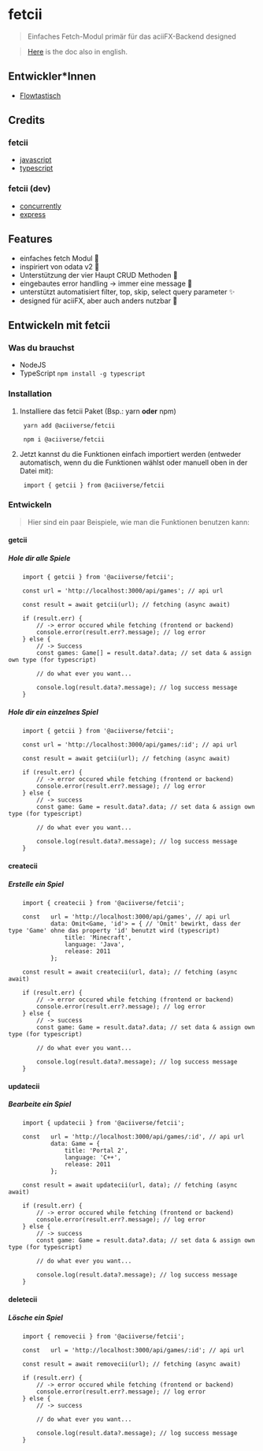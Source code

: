 # fetcii

> Einfaches Fetch-Modul primär für das aciiFX-Backend designed

> [Here](/README.md) is the doc also in english.

## Entwickler*Innen

- [Flowtastisch](https://flowtastisch.com)

## Credits

### fetcii

- [javascript](https://www.javascript.com/)
- [typescript](https://github.com/Microsoft/TypeScript)

### fetcii (dev)

- [concurrently](https://github.com/open-cli-tools/concurrently)
- [express](https://github.com/expressjs/express)

## Features

- einfaches fetch Modul 🎲
- inspiriert von odata v2 👀
- Unterstützung der vier Haupt CRUD Methoden 📓
- eingebautes error handling -> immer eine message 💬
- unterstützt automatisiert filter, top, skip, select query parameter ✨
- designed für aciiFX, aber auch anders nutzbar 🥑

## Entwickeln mit fetcii

### Was du brauchst

- NodeJS
- TypeScript `npm install -g typescript`

### Installation

1. Installiere das fetcii Paket (Bsp.: yarn **oder** npm)

        yarn add @aciiverse/fetcii

        npm i @aciiverse/fetcii

2. Jetzt kannst du die Funktionen einfach importiert werden (entweder automatisch, wenn du die Funktionen wählst oder manuell oben in der Datei mit):

        import { getcii } from @aciiverse/fetcii

### Entwickeln

> Hier sind ein paar Beispiele, wie man die Funktionen benutzen kann:

#### getcii

##### Hole dir alle Spiele

        import { getcii } from '@aciiverse/fetcii';

        const url = 'http://localhost:3000/api/games'; // api url

        const result = await getcii(url); // fetching (async await)

        if (result.err) {
            // -> error occured while fetching (frontend or backend)
            console.error(result.err?.message); // log error
        } else {
            // -> Success
            const games: Game[] = result.data?.data; // set data & assign own type (for typescript)

            // do what ever you want...

            console.log(result.data?.message); // log success message
        }

##### Hole dir ein einzelnes Spiel

        import { getcii } from '@aciiverse/fetcii';

        const url = 'http://localhost:3000/api/games/:id'; // api url

        const result = await getcii(url); // fetching (async await)

        if (result.err) {
            // -> error occured while fetching (frontend or backend)
            console.error(result.err?.message); // log error
        } else {
            // -> success
            const game: Game = result.data?.data; // set data & assign own type (for typescript)

            // do what ever you want...

            console.log(result.data?.message); // log success message
        }

#### createcii

##### Erstelle ein Spiel

        import { createcii } from '@aciiverse/fetcii';

        const   url = 'http://localhost:3000/api/games', // api url
                data: Omit<Game, 'id'> = { // 'Omit' bewirkt, dass der type 'Game' ohne das property 'id' benutzt wird (typescript)
                    title: 'Minecraft',
                    language: 'Java',
                    release: 2011
                };

        const result = await createcii(url, data); // fetching (async await)

        if (result.err) {
            // -> error occured while fetching (frontend or backend)
            console.error(result.err?.message); // log error
        } else {
            // -> success
            const game: Game = result.data?.data; // set data & assign own type (for typescript)

            // do what ever you want...

            console.log(result.data?.message); // log success message
        }

#### updatecii

##### Bearbeite ein Spiel

        import { updatecii } from '@aciiverse/fetcii';

        const   url = 'http://localhost:3000/api/games/:id', // api url
                data: Game = {
                    title: 'Portal 2',
                    language: 'C++',
                    release: 2011
                };

        const result = await updatecii(url, data); // fetching (async await)

        if (result.err) {
            // -> error occured while fetching (frontend or backend)
            console.error(result.err?.message); // log error
        } else {
            // -> success
            const game: Game = result.data?.data; // set data & assign own type (for typescript)

            // do what ever you want...

            console.log(result.data?.message); // log success message
        }

#### deletecii

##### Lösche ein Spiel

        import { removecii } from '@aciiverse/fetcii';
    
        const   url = 'http://localhost:3000/api/games/:id'; // api url

        const result = await removecii(url); // fetching (async await)

        if (result.err) {
            // -> error occured while fetching (frontend or backend)
            console.error(result.err?.message); // log error
        } else {
            // -> success

            // do what ever you want...

            console.log(result.data?.message); // log success message
        }
